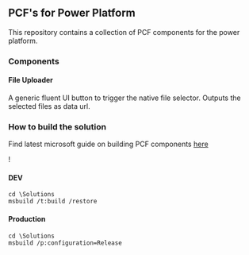 ## PCF's for Power Platform

This repository contains a collection of PCF components for the power platform.

### Components

#### File Uploader

A generic fluent UI button to trigger the native file selector. Outputs the selected files as data url.

### How to build the solution

Find latest microsoft guide on building PCF components [here](https://learn.microsoft.com/en-us/power-apps/developer/component-framework/import-custom-controls)

!

#### DEV

```
cd \Solutions
msbuild /t:build /restore
```

#### Production

```
cd \Solutions
msbuild /p:configuration=Release
```
